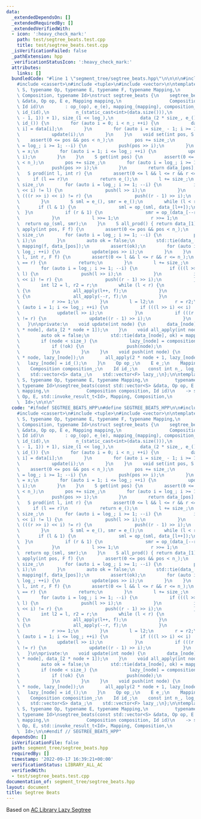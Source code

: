 ```yaml
---
data:
  _extendedDependsOn: []
  _extendedRequiredBy: []
  _extendedVerifiedWith:
  - icon: ':heavy_check_mark:'
    path: test/segtree_beats.test.cpp
    title: test/segtree_beats.test.cpp
  _isVerificationFailed: false
  _pathExtension: hpp
  _verificationStatusIcon: ':heavy_check_mark:'
  attributes:
    links: []
  bundledCode: "#line 1 \"segment_tree/segtree_beats.hpp\"\n\n\n\n#include <algorithm>\n\
    #include <cassert>\n#include <tuple>\n#include <vector>\n\ntemplate <typename\
    \ S, typename Op, typename E, typename F, typename Mapping,\n          typename\
    \ Composition, typename Id>\nstruct segtree_beats {\n    segtree_beats(const std::vector<S>\
    \ &data, Op op, E e, Mapping mapping,\n                  Composition composition,\
    \ Id id)\n        : op_(op), e_(e), mapping_(mapping), composition_(composition),\
    \ id_(id),\n          n_(static_cast<int>(data.size())),\n          log_(std::__lg(std::max(n_\
    \ - 1, 1)) + 1), size_(1 << log_),\n          data_(2 * size_, e_()), lazy_(size_,\
    \ id_()) {\n        for (auto i = 0; i < n_; ++i) {\n            data_[size_ +\
    \ i] = data[i];\n        }\n        for (auto i = size_ - 1; i >= 1; --i) {\n\
    \            update(i);\n        }\n    }\n    void set(int pos, S x) {\n    \
    \    assert(0 <= pos && pos < n_);\n        pos += size_;\n        for (auto i\
    \ = log_; i >= 1; --i) {\n            push(pos >> i);\n        }\n        data_[pos]\
    \ = x;\n        for (auto i = 1; i <= log_; ++i) {\n            update(pos >>\
    \ i);\n        }\n    }\n    S get(int pos) {\n        assert(0 <= pos && pos\
    \ < n_);\n        pos += size_;\n        for (auto i = log_; i >= 1; --i) {\n\
    \            push(pos >> i);\n        }\n        return data_[pos];\n    }\n \
    \   S prod(int l, int r) {\n        assert(0 <= l && l <= r && r <= n_);\n   \
    \     if (l == r)\n            return e_();\n        l += size_;\n        r +=\
    \ size_;\n        for (auto i = log_; i >= 1; --i) {\n            if (((l >> i)\
    \ << i) != l) {\n                push(l >> i);\n            }\n            if\
    \ (((r >> i) << i) != r) {\n                push((r - 1) >> i);\n            }\n\
    \        }\n        S sml = e_(), smr = e_();\n        while (l < r) {\n     \
    \       if (l & 1) {\n                sml = op_(sml, data_[l++]);\n          \
    \  }\n            if (r & 1) {\n                smr = op_(data_[--r], smr);\n\
    \            }\n            l >>= 1;\n            r >>= 1;\n        }\n      \
    \  return op_(sml, smr);\n    }\n    S all_prod() { return data_[1]; }\n    void\
    \ apply(int pos, F f) {\n        assert(0 <= pos && pos < n_);\n        pos +=\
    \ size_;\n        for (auto i = log_; i >= 1; --i) {\n            push(pos >>\
    \ i);\n        }\n        auto ok = false;\n        std::tie(data_[pos], ok) =\
    \ mapping(f, data_[pos]);\n        assert(ok);\n        for (auto i = 1; i <=\
    \ log_; ++i) {\n            update(pos >> i);\n        }\n    }\n    void apply(int\
    \ l, int r, F f) {\n        assert(0 <= l && l <= r && r <= n_);\n        if (l\
    \ == r) {\n            return;\n        }\n        l += size_;\n        r += size_;\n\
    \        for (auto i = log_; i >= 1; --i) {\n            if (((l >> i) << i) !=\
    \ l) {\n                push(l >> i);\n            }\n            if (((r >> i)\
    \ << i) != r) {\n                push((r - 1) >> i);\n            }\n        }\n\
    \        int l2 = l, r2 = r;\n        while (l < r) {\n            if (l & 1)\
    \ {\n                all_apply(l++, f);\n            }\n            if (r & 1)\
    \ {\n                all_apply(--r, f);\n            }\n            l >>= 1;\n\
    \            r >>= 1;\n        }\n        l = l2;\n        r = r2;\n        for\
    \ (auto i = 1; i <= log_; ++i) {\n            if (((l >> i) << i) != l) {\n  \
    \              update(l >> i);\n            }\n            if (((r >> i) << i)\
    \ != r) {\n                update((r - 1) >> i);\n            }\n        }\n \
    \   }\n\nprivate:\n    void update(int node) {\n        data_[node] = op_(data_[2\
    \ * node], data_[2 * node + 1]);\n    }\n    void all_apply(int node, F f) {\n\
    \        auto ok = false;\n        std::tie(data_[node], ok) = mapping_(f, data_[node]);\n\
    \        if (node < size_) {\n            lazy_[node] = composition_(f, lazy_[node]);\n\
    \            if (!ok) {\n                push(node);\n                update(node);\n\
    \            }\n        }\n    }\n    void push(int node) {\n        all_apply(2\
    \ * node, lazy_[node]);\n        all_apply(2 * node + 1, lazy_[node]);\n     \
    \   lazy_[node] = id_();\n    }\n    Op op_;\n    E e_;\n    Mapping mapping_;\n\
    \    Composition composition_;\n    Id id_;\n    const int n_, log_, size_;\n\
    \    std::vector<S> data_;\n    std::vector<F> lazy_;\n};\n\ntemplate <typename\
    \ S, typename Op, typename E, typename Mapping,\n          typename Composition,\
    \ typename Id>\nsegtree_beats(const std::vector<S> &data, Op op, E e, Mapping\
    \ mapping,\n              Composition composition, Id id)\n    -> segtree_beats<S,\
    \ Op, E, std::invoke_result_t<Id>, Mapping, Composition,\n                   \
    \  Id>;\n\n\n"
  code: "#ifndef SEGTREE_BEATS_HPP\n#define SEGTREE_BEATS_HPP\n\n#include <algorithm>\n\
    #include <cassert>\n#include <tuple>\n#include <vector>\n\ntemplate <typename\
    \ S, typename Op, typename E, typename F, typename Mapping,\n          typename\
    \ Composition, typename Id>\nstruct segtree_beats {\n    segtree_beats(const std::vector<S>\
    \ &data, Op op, E e, Mapping mapping,\n                  Composition composition,\
    \ Id id)\n        : op_(op), e_(e), mapping_(mapping), composition_(composition),\
    \ id_(id),\n          n_(static_cast<int>(data.size())),\n          log_(std::__lg(std::max(n_\
    \ - 1, 1)) + 1), size_(1 << log_),\n          data_(2 * size_, e_()), lazy_(size_,\
    \ id_()) {\n        for (auto i = 0; i < n_; ++i) {\n            data_[size_ +\
    \ i] = data[i];\n        }\n        for (auto i = size_ - 1; i >= 1; --i) {\n\
    \            update(i);\n        }\n    }\n    void set(int pos, S x) {\n    \
    \    assert(0 <= pos && pos < n_);\n        pos += size_;\n        for (auto i\
    \ = log_; i >= 1; --i) {\n            push(pos >> i);\n        }\n        data_[pos]\
    \ = x;\n        for (auto i = 1; i <= log_; ++i) {\n            update(pos >>\
    \ i);\n        }\n    }\n    S get(int pos) {\n        assert(0 <= pos && pos\
    \ < n_);\n        pos += size_;\n        for (auto i = log_; i >= 1; --i) {\n\
    \            push(pos >> i);\n        }\n        return data_[pos];\n    }\n \
    \   S prod(int l, int r) {\n        assert(0 <= l && l <= r && r <= n_);\n   \
    \     if (l == r)\n            return e_();\n        l += size_;\n        r +=\
    \ size_;\n        for (auto i = log_; i >= 1; --i) {\n            if (((l >> i)\
    \ << i) != l) {\n                push(l >> i);\n            }\n            if\
    \ (((r >> i) << i) != r) {\n                push((r - 1) >> i);\n            }\n\
    \        }\n        S sml = e_(), smr = e_();\n        while (l < r) {\n     \
    \       if (l & 1) {\n                sml = op_(sml, data_[l++]);\n          \
    \  }\n            if (r & 1) {\n                smr = op_(data_[--r], smr);\n\
    \            }\n            l >>= 1;\n            r >>= 1;\n        }\n      \
    \  return op_(sml, smr);\n    }\n    S all_prod() { return data_[1]; }\n    void\
    \ apply(int pos, F f) {\n        assert(0 <= pos && pos < n_);\n        pos +=\
    \ size_;\n        for (auto i = log_; i >= 1; --i) {\n            push(pos >>\
    \ i);\n        }\n        auto ok = false;\n        std::tie(data_[pos], ok) =\
    \ mapping(f, data_[pos]);\n        assert(ok);\n        for (auto i = 1; i <=\
    \ log_; ++i) {\n            update(pos >> i);\n        }\n    }\n    void apply(int\
    \ l, int r, F f) {\n        assert(0 <= l && l <= r && r <= n_);\n        if (l\
    \ == r) {\n            return;\n        }\n        l += size_;\n        r += size_;\n\
    \        for (auto i = log_; i >= 1; --i) {\n            if (((l >> i) << i) !=\
    \ l) {\n                push(l >> i);\n            }\n            if (((r >> i)\
    \ << i) != r) {\n                push((r - 1) >> i);\n            }\n        }\n\
    \        int l2 = l, r2 = r;\n        while (l < r) {\n            if (l & 1)\
    \ {\n                all_apply(l++, f);\n            }\n            if (r & 1)\
    \ {\n                all_apply(--r, f);\n            }\n            l >>= 1;\n\
    \            r >>= 1;\n        }\n        l = l2;\n        r = r2;\n        for\
    \ (auto i = 1; i <= log_; ++i) {\n            if (((l >> i) << i) != l) {\n  \
    \              update(l >> i);\n            }\n            if (((r >> i) << i)\
    \ != r) {\n                update((r - 1) >> i);\n            }\n        }\n \
    \   }\n\nprivate:\n    void update(int node) {\n        data_[node] = op_(data_[2\
    \ * node], data_[2 * node + 1]);\n    }\n    void all_apply(int node, F f) {\n\
    \        auto ok = false;\n        std::tie(data_[node], ok) = mapping_(f, data_[node]);\n\
    \        if (node < size_) {\n            lazy_[node] = composition_(f, lazy_[node]);\n\
    \            if (!ok) {\n                push(node);\n                update(node);\n\
    \            }\n        }\n    }\n    void push(int node) {\n        all_apply(2\
    \ * node, lazy_[node]);\n        all_apply(2 * node + 1, lazy_[node]);\n     \
    \   lazy_[node] = id_();\n    }\n    Op op_;\n    E e_;\n    Mapping mapping_;\n\
    \    Composition composition_;\n    Id id_;\n    const int n_, log_, size_;\n\
    \    std::vector<S> data_;\n    std::vector<F> lazy_;\n};\n\ntemplate <typename\
    \ S, typename Op, typename E, typename Mapping,\n          typename Composition,\
    \ typename Id>\nsegtree_beats(const std::vector<S> &data, Op op, E e, Mapping\
    \ mapping,\n              Composition composition, Id id)\n    -> segtree_beats<S,\
    \ Op, E, std::invoke_result_t<Id>, Mapping, Composition,\n                   \
    \  Id>;\n\n#endif // SEGTREE_BEATS_HPP"
  dependsOn: []
  isVerificationFile: false
  path: segment_tree/segtree_beats.hpp
  requiredBy: []
  timestamp: '2022-09-17 16:39:21+00:00'
  verificationStatus: LIBRARY_ALL_AC
  verifiedWith:
  - test/segtree_beats.test.cpp
documentation_of: segment_tree/segtree_beats.hpp
layout: document
title: Segtree Beats
---
```


Based on [AC Library Lazy Segtree](https://github.com/atcoder/ac-library/blob/master/atcoder/lazysegtree.hpp)
